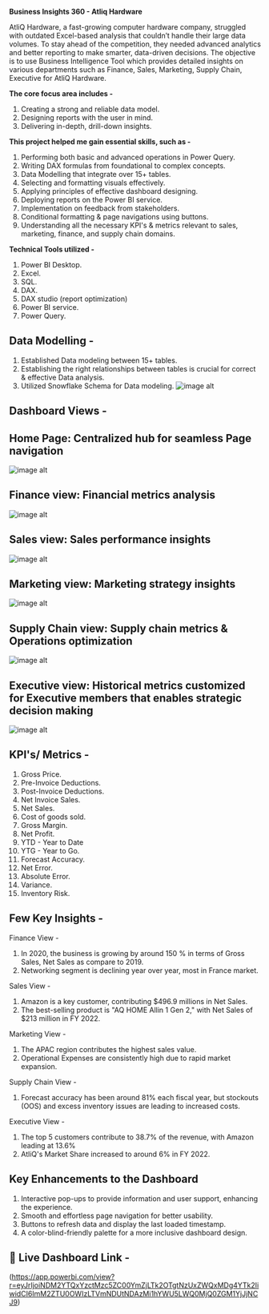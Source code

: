 **Business Insights 360 - Atliq Hardware**

AtliQ Hardware, a fast-growing computer hardware company, struggled with outdated Excel-based analysis that couldn’t handle their large data volumes. To stay ahead of the competition, they needed advanced analytics and better reporting to make smarter, data-driven decisions. The objective is to use Business Intelligence Tool which provides detailed insights on various departments such as Finance, Sales, Marketing, Supply Chain, Executive for AtliQ Hardware.

**The core focus area includes -**

1. Creating a strong and reliable data model.
2. Designing reports with the user in mind.
3. Delivering in-depth, drill-down insights.

**This project helped me gain essential skills, such as -**

1. Performing both basic and advanced operations in Power Query.
2. Writing DAX formulas from foundational to complex concepts.
3. Data Modelling that integrate over 15+ tables.
4. Selecting and formatting visuals effectively.
5. Applying principles of effective dashboard designing.
6. Deploying reports on the Power BI service.
7. Implementation on feedback from stakeholders.
8. Conditional formatting & page navigations using buttons.
9. Understanding all the necessary KPI's & metrics relevant to sales, marketing, finance, and supply chain domains.

**Technical Tools utilized -** 

1. Power BI Desktop.
2. Excel. 
3. SQL.
4. DAX. 
5. DAX studio (report optimization)
6. Power BI service.
7. Power Query.


## Data Modelling -

1. Established Data modeling between 15+ tables.
2. Establishing the right relationships between tables is crucial for correct & effective Data analysis.
3. Utilized Snowflake Schema for Data modeling.
  ![image alt](https://github.com/Shriimant/Power-BI-Business-Insights-360/blob/3247262274e83ecd55f6ffe76b5747ebb3053287/Project_Screenshot2_updated.png)

## Dashboard Views - 
## Home Page: Centralized hub for seamless Page navigation
![image alt](https://github.com/Shriimant/Power-BI-Business-Insights-360/blob/8af03cd2003c40fa7e57473d86cccf0ba87509c5/Home%20View.png)
## Finance view: Financial metrics analysis
![image alt](https://github.com/Shriimant/Power-BI-Business-Insights-360/blob/ebdd186ef88f059f25b26afb2dc1469fc3664df0/Finance%20View.png)
## Sales view: Sales performance insights
![image alt](https://github.com/Shriimant/Power-BI-Business-Insights-360/blob/d2bec3e779d94d30c5b40fa4a93b8fa43bb56433/Sales%20View.png)
## Marketing view: Marketing strategy insights
![image alt](https://github.com/Shriimant/Power-BI-Business-Insights-360/blob/b292f99257975998d6eaa0fbb88282ca66beaba3/Marketing%20View.png)
## Supply Chain view: Supply chain metrics & Operations optimization
![image alt](https://github.com/Shriimant/Power-BI-Business-Insights-360/blob/8e9f0963b115b217d7d878062d8656031b851936/Supply%20Chain%20View.png)
## Executive view: Historical metrics customized for Executive members that enables strategic decision making
![image alt](https://github.com/Shriimant/Power-BI-Business-Insights-360/blob/c6803e42864639a2fe2f2f4e8cee95cf2e1aae91/Executive%20View.png)
## KPI's/ Metrics -

1. Gross Price.
2. Pre-Invoice Deductions.
3. Post-Invoice Deductions.
4. Net Invoice Sales.
5. Net Sales.
6. Cost of goods sold.
7. Gross Margin.
8. Net Profit.
9. YTD - Year to Date
10. YTG - Year to Go.
11. Forecast Accuracy.
12. Net Error.
13. Absolute Error.
14. Variance.
15. Inventory Risk.


## Few Key Insights -

Finance View -

1. In 2020, the business is growing by around 150 % in terms of  Gross Sales, Net Sales as compare to 2019.
2. Networking segment is declining year over year, most in France market.
 
Sales View -

1. Amazon is a  key customer, contributing $496.9 millions in Net Sales.
2. The best-selling product is "AQ HOME Allin 1 Gen 2," with Net Sales of $213 million in FY 2022.

Marketing View -

1. The APAC region contributes the highest sales value.
2. Operational Expenses are consistently high due to rapid market expansion. 

Supply Chain View -

1. Forecast accuracy has been around 81% each fiscal year, but stockouts (OOS) and excess inventory issues are leading to increased costs.

Executive View -

1. The top 5 customers contribute to 38.7% of the revenue, with Amazon leading at 13.6%
2. AtliQ's Market Share increased to around 6% in FY 2022.


## Key Enhancements to the Dashboard

1. Interactive pop-ups to provide information and user support, enhancing the experience.
2. Smooth and effortless page navigation for better usability.
3. Buttons to refresh data and display the last loaded timestamp.
4. A color-blind-friendly palette for a more inclusive dashboard design.

## 🔗 Live Dashboard Link - 
(https://app.powerbi.com/view?r=eyJrIjoiNDM2YTQxYzctMzc5ZC00YmZjLTk2OTgtNzUxZWQxMDg4YTk2IiwidCI6ImM2ZTU0OWIzLTVmNDUtNDAzMi1hYWU5LWQ0MjQ0ZGM1YjJjNCJ9)

